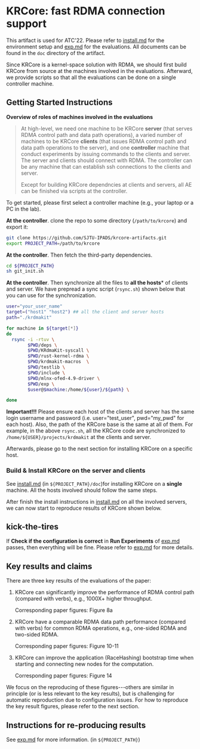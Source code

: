 # KRCore: fast RDMA connection support 

This artifact is used for ATC'22.  Please refer to [install.md](docs/install.md) for the environment setup and [exp.md](docs/exp.md) for the evaluations. All documents can be found in the `doc` directory of the artifact.

Since KRCore is a kernel-space solution with RDMA, we should first build KRCore from source at the machines involved in the evaluations. Afterward, we provide scripts so that all the evaluations can be done on a single controller machine. 

## Getting Started Instructions

**Overview of roles of machines involved in the evaluations**

> At high-level, we need one machine to be KRCore **server** (that serves RDMA control path and data path operations), a varied number of machines to be KRCore **clients** (that issues RDMA control path and data path operations to the server),  and one **controller** machine that conduct experiments by issuing commands to the clients and server. The server and clients should connect with RDMA. The controller can be any machine that can establish ssh connections to the clients and server. 
>
> Except for building KRCore dependncies at clients and servers, all AE can be finished via scripts at the controller. 

To get started, please first select a controller machine (e.g., your laptop or a PC in the lab). 

**At the controller**. clone the repo to some directory (`/path/to/krcore`)  and export it:

```sh
git clone https://github.com/SJTU-IPADS/krcore-artifacts.git
export PROJECT_PATH=/path/to/krcore
```

**At the controller**.  Then fetch the third-party dependencies.

```sh
cd ${PROJECT_PATH}
sh git_init.sh
```

**At the controller**.  Then synchronize all the files to **all the hosts*** of clients and server. We have prepread a sync script (`rsync.sh`)  shown below that you can use for the synchronization. 

```sh
user="your_user_name"
target=("host1" "host2") ## all the client and server hosts 
path="./krdmakit"

for machine in ${target[*]}
do
  rsync -i -rtuv \
        $PWD/deps \
        $PWD/KRdmaKit-syscall \
        $PWD/rust-kernel-rdma \
        $PWD/krdmakit-macros  \        
        $PWD/testlib \
        $PWD/include \
        $PWD/mlnx-ofed-4.9-driver \
        $PWD/exp \
        $user@$machine:/home/${user}/${path} \

done
```

**Important!!!** Please ensure each host of the clients and server has the same  login username and password  (i.e. user="test_user",  pwd="my_pwd" for each host). Also, the path of the KRCore base is the same at all of them. For example, in the above `rsync.sh`, all the KRCore code are synchronized to `/home/${USER}/projects/krdmakit` at the clients and server. 

Afterwards, please go to the next section for installing KRCore on a specific host. 

### Build & Install KRCore on the server and clients

See [install.md](docs/install.md) (in `${PROJECT_PATH}/doc`)for installing KRCore on a **single** machine. All the hosts involved should follow the same steps. 

After finish the install instructions in [install.md](docs/install.md) on all the involved servers, we can now start to reproduce results of KRCore shown below. 



## kick-the-tires

If **Check if the configuration is correct** in **Run Experiments** of [exp.md](docs/exp.md) passes, then everything will be fine. Please refer to [exp.md](docs/exp.md)  for more details. 



## Key results and claims  

There are three key results of the evaluations of the paper:

1. KRCore can significantly improve the performance of RDMA control path (compared with verbs), e.g., 1000X+ higher throughput. 

   Corresponding paper figures: Figure 8a 

2. KRCore have a comparable RDMA data path performance (compared with verbs) for common RDMA operations, e.g., one-sided RDMA and two-sided RDMA. 

   Corresponding paper figures: Figure 10-11

3. KRCore can improve the application (RaceHashing) bootstrap time when starting and connecting new nodes for the computation. 

   Corresponding paper figures: Figure 14

We focus on the reproducing of these figures---others are similar in principle (or is less relevant to the key results), but is challenging for automatic reproduction due to configuration issues. For how to reproduce the key result figures, please refer to the next section. 

## Instructions for re-producing results

See [exp.md](docs/exp.md) for more information. (in `${PROJECT_PATH}`)

